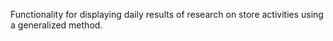 Functionality for displaying daily results of research on store activities using a generalized method.
